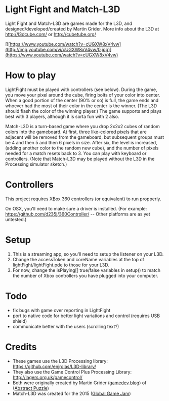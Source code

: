 # Light Fight and Match-L3D
Light Fight and Match-L3D are games made for the L3D, and designed/developed/created by Martin Grider. More info about the L3D at http://l3dcube.com/ or http://cubetube.org/

[![https://www.youtube.com/watch?v=cUGXW8xV4vw](http://img.youtube.com/vi/cUGXW8xV4vw/0.jpg)](https://www.youtube.com/watch?v=cUGXW8xV4vw) 

# How to play

LightFight must be played with controllers (see below). During the game, you move your pixel around the cube, firing bolts of your color into center. When a good portion of the center (90% or so) is full, the game ends and whoever had the most of their color in the center is the winner. (The L3D should flash the color of the winning player.) The game supports and plays best with 3 players, although it is sorta fun with 2 also.

Match-L3D is a turn-based game where you drop 2x2x2 cubes of random colors into the gameboard. At first, three like-colored pixels that are adjacent will be removed from the gameboard, but subsequent groups must be 4 and then 5 and then 6 pixels in size. After six, the level is increased, (adding another color to the random new cube), and the number of pixels needed for a match resets back to 3. You can play with keyboard or controllers. (Note that Match-L3D may be played without the L3D in the Processing simulator sketch.)

# Controllers
This project requires XBox 360 controllers (or equivalent) to run propperly.

On OSX, you'll need to make sure a driver is installed. (For example: https://github.com/d235j/360Controller/ -- Other platforms are as yet untested.)

# Setup
1. This is a streaming app, so you'll need to setup the listener on your L3D.
2. Change the accessToken and coreName variables at the top of lightFight/lightFight.pde to those for your L3D.
3. For now, change the isPlaying[] true/false variables in setup() to match the number of Xbox controllers you have plugged into your computer.

# Todo
* fix bugs with game over reporting in LightFight
* port to native code for better light variations and control (requires USB shield)
* communicate better with the users (scrolling text?)

# Credits

* These games use the L3D Processing library: https://github.com/enjrolas/L3D-library/
* They also use the Game Control Plus Processing Library: http://lagers.org.uk/gamecontrol/
* Both were originally created by Martin Grider ([gamedev blog](http://chesstris.com/)) of ([Abstract Puzzle](http://abstractpuzzle.com/))
* Match-L3D was created for the 2015 ([Global Game Jam](http://globalgamejam.org/2015/games/match-l3d))

